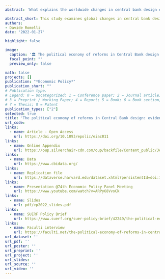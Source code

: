 ```yaml
---
abstract: 'What explains the worldwide changes in central bank design over the past five decades? Using a new dataset on central bank institutional design, this paper investigates the timing, pace and magnitude of reforms in a sample of 154 countries over the period 1972–2017. I construct a new dynamic index of central bank independence (CBI) and show that past levels of independence, as well as regional convergence, represent important drivers of changes in central bank design. An external pressure, such as obtaining an IMF loan, or political events, such as democratic reforms and the election of nationalistic governments, also impact the reform process. Reforms also follow periods of high inflation rates suggesting an endogenous evolution of CBI. The results also reveal important heterogeneities in the reform process depending on the level of development, the size and direction of reforms, as well as the different dimensions along which central bank legislation can be amended.'

abstract_short: This study examines global changes in central bank design from 1972-2017, using a new dynamic index of central bank independence. Factors influencing reforms include past independence levels, regional convergence, external pressures, political events, and inflation rates, with notable differences based on development levels and reform types.
authors:
- Davide Romelli
date: '2022-01-27'

highlight: false

image:
  caption: '🏛️ The political economy of reforms in Central Bank design '
  focal_point: ""
  preview_only: false

math: false
projects: []
publication: "*Economic Policy*"
publication_short: ""
# Publication type.
# Legend: 0 = Uncategorized; 1 = Conference paper; 2 = Journal article;
# 3 = Preprint / Working Paper; 4 = Report; 5 = Book; 6 = Book section;
# 7 = Thesis; 8 = Patent
publication_types: ["2"]
selected: true
title: 'The political economy of reforms in Central Bank design: evidence from a new dataset'
url_code: 
links:
  - name: Article - Open Access
    url: https://doi.org/10.1093/epolic/eiac011
links:
  - name: Online Appendix
    url: https://oup.silverchair-cdn.com/oup/backfile/Content_public/Journal/economicpolicy/37/112/10.1093_epolic_eiac011/1/eiac011_supplementary_data.pdf?Expires=1727760086&Signature=en-8R4hwwrKA2~4HH6RJtsLRdmeXjvtgnrL2-J47vd5koLa6Ma357IJdUtRciA5XwaY~GlB5ibd3ZFDdvV8EtX9L7RMxg2DOVroNKjK5a1y0KLSjcrYqCM8rRVG4A6zv6o8FOWH7bmPQ75XLKwIpr8gAPtnam7fWxQYO9R-dmmCSY0rcgkwSi-8HYEWcmu7UgDf2xuYILGUFBM15kyMySj7ufQO5HyuXzH~itIGLB~~lly3lbQ7KqPwiyFqqKmV9L1ANtD~T87OCk~hALtmypq5Sx0csbCn~O95X4trGiqHIUXepJT0b9DuSFVwx6-eVl3i-DEjZxRFniTJQ7Zz0lw__&Key-Pair-Id=APKAIE5G5CRDK6RD3PGA
links:
  - name: Data
    url: https://www.cbidata.org/
links:
  - name: Replication file
    url: https://dataverse.harvard.edu/dataset.xhtml?persistentId=doi:10.7910/DVN/2KMIVW
links:
  - name: Presentation @74th Economic Policy Panel Meeting
    url: https://www.youtube.com/watch?v=ARPy68VvoCk
links:
  - name: Slides
    url: pdf/ep2022_slides.pdf
links:
  - name: SUERF Policy Brief
    url: https://www.suerf.org/suer-policy-brief/42249/the-political-economy-of-reforms-in-central-bank-design
links:
  - name: Faculti interview
    url: https://faculti.net/the-political-economy-of-reforms-in-central-bank-design/
url_dataset: ''
url_pdf: ''
url_poster: ''
url_preprint: ''
url_project: ''
url_slides: 
url_source: ''
url_video: ''
---
```


